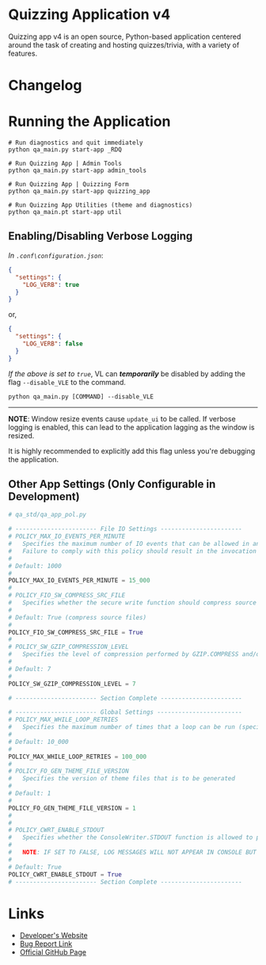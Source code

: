 # Quizzing Application v4

Quizzing app v4 is an open source, Python-based application centered around the task of creating and hosting quizzes/trivia, with a variety of features. 

# Changelog

# Running the Application

```shell
# Run diagnostics and quit immediately
python qa_main.py start-app _RDQ

# Run Quizzing App | Admin Tools
python qa_main.py start-app admin_tools

# Run Quizzing App | Quizzing Form
python qa_main.py start-app quizzing_app

# Run Quizzing App Utilities (theme and diagnostics)
python qa_main.pt start-app util
```

## Enabling/Disabling Verbose Logging
_In `.conf\configuration.json`_:

```JSON
{
  "settings": {
    "LOG_VERB": true
  }
}
```

or,

```JSON
{
  "settings": {
    "LOG_VERB": false
  }
}
```

_If the above is set to `true`_, VL can **_temporarily_** be disabled by adding the flag `--disable_VLE` to the command.

```shell
python qa_main.py [COMMAND] --disable_VLE
```


---
__NOTE__: Window resize events cause `update_ui` to be called. If verbose logging is enabled, this can lead to the 
application lagging as the window is resized.

It is highly recommended to explicitly add this flag unless you're debugging the application.

## Other App Settings (Only Configurable in Development)
```python
# qa_std/qa_app_pol.py

# ----------------------- File IO Settings -----------------------
# POLICY_MAX_IO_EVENTS_PER_MINUTE
#   Specifies the maximum number of IO events that can be allowed in any given one-minute period
#   Failure to comply with this policy should result in the invocation of a IOError exception
#
# Default: 1000
#
POLICY_MAX_IO_EVENTS_PER_MINUTE = 15_000
#
# POLICY_FIO_SW_COMPRESS_SRC_FILE
#   Specifies whether the secure write function should compress source files (if secure write mode is enabled)
#
# Default: True (compress source files)
#
POLICY_FIO_SW_COMPRESS_SRC_FILE = True
#
# POLICY_SW_GZIP_COMPRESSION_LEVEL
#   Specifies the level of compression performed by GZIP.COMPRESS and/or ZLIB.COMPRESS in SW functions.
#
# Default: 7
#
POLICY_SW_GZIP_COMPRESSION_LEVEL = 7

# ----------------------- Section Complete -----------------------

# ----------------------- Global Settings ------------------------
# POLICY_MAX_WHILE_LOOP_RETRIES
#   Specifies the maximum number of times that a loop can be run (specifically a while loop).
#
# Default: 10_000
#
POLICY_MAX_WHILE_LOOP_RETRIES = 100_000
#
# POLICY_FO_GEN_THEME_FILE_VERSION
#   Specifies the version of theme files that is to be generated
#
# Default: 1
#
POLICY_FO_GEN_THEME_FILE_VERSION = 1
#
#
# POLICY_CWRT_ENABLE_STDOUT
#   Specifies whether the ConsoleWriter.STDOUT function is allowed to print messages to console.
#
#   NOTE: IF SET TO FALSE, LOG MESSAGES WILL NOT APPEAR IN CONSOLE BUT WILL STILL BE SAVED TO THE LOG FILE.
#
# Default: True
POLICY_CWRT_ENABLE_STDOUT = True
# ----------------------- Section Complete -----------------------
```

# Links
* [Developer's Website](https://geetansh.ca)
* [Bug Report Link](https://geetansh.ca/quizzing-app-v4-bug-report/)
* [Official GitHub Page](https://github.com/GeetanshGautam0/QAS4)
